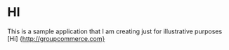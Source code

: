# HI 

This is a sample application that I am creating just for illustrative purposes
[Hi] {http://groupcommerce.com}